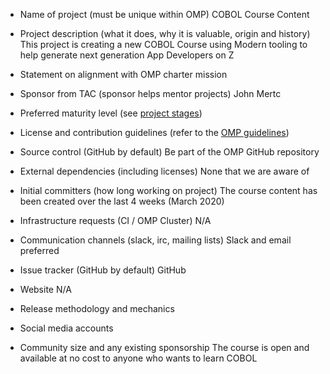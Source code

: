 * Name of project (must be unique within OMP)
  COBOL Course Content

* Project description (what it does, why it is valuable, origin and history)
  This project is creating a new COBOL Course using Modern tooling to help generate next generation App Developers on Z

* Statement on alignment with OMP charter mission
  

* Sponsor from TAC (sponsor helps mentor projects)
  John Mertc

* Preferred maturity level (see [project stages](../../process/project_stages.md))


* License and contribution guidelines (refer to the [OMP guidelines](contribution_guidelines.md))


* Source control (GitHub by default)
  Be part of the OMP GitHub repository

* External dependencies (including licenses)
  None that we are aware of

* Initial committers (how long working on project)
  The course content has been created over the last 4 weeks (March 2020)

* Infrastructure requests (CI / OMP Cluster)
  N/A

* Communication channels (slack, irc, mailing lists)
  Slack and email preferred

* Issue tracker (GitHub by default)
  GitHub

* Website
  N/A

* Release methodology and mechanics


* Social media accounts


* Community size and any existing sponsorship
   The course is open and available at no cost to anyone who wants to learn COBOL
